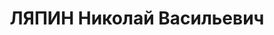 ---
title: ЛЯПИН Николай Васильевич
description: "Род. в 1878, Финляндия. Проживал: г. Минусинск. Электромеханик в санатории.\
  \ \n  Арестован 28.08.1936. Обв.: к.-р. агитация. Приговор: ВК ВС СССР, 19.04.1937\
  \ – ВМН. \n  Реабилитирован ВК ВС СССР 10.05.1958"
---